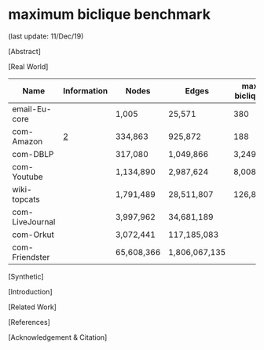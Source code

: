 # maximum biclique benchmark

(last update: 11/Dec/19)

[Abstract]
 
[Real World]

| Name            | Information | Nodes      | Edges         | max biclique |
|-----------------|--------|------------|---------------|--------------|
| email-Eu-core   |        | 1,005      | 25,571        | 380          |
| com-Amazon      | [2](https://github.com/shahamer/maximum-biclique-benchmark/tree/master/Datasets/snap.stanford.edu/com-Amazon)       | 334,863    | 925,872       | 188          |
| com-DBLP        |        | 317,080    | 1,049,866     | 3,249        |
| com-Youtube     |        | 1,134,890  | 2,987,624     | 8,008        |
| wiki-topcats    |        | 1,791,489  | 28,511,807    | 126,824      |
| com-LiveJournal |        | 3,997,962  | 34,681,189    |              |
| com-Orkut       |        | 3,072,441  | 117,185,083   |              |
| com-Friendster  |        | 65,608,366 | 1,806,067,135 |              |

[Synthetic]

[Introduction]
  
[Related Work]
 
[References]

[Acknowledgement & Citation]
